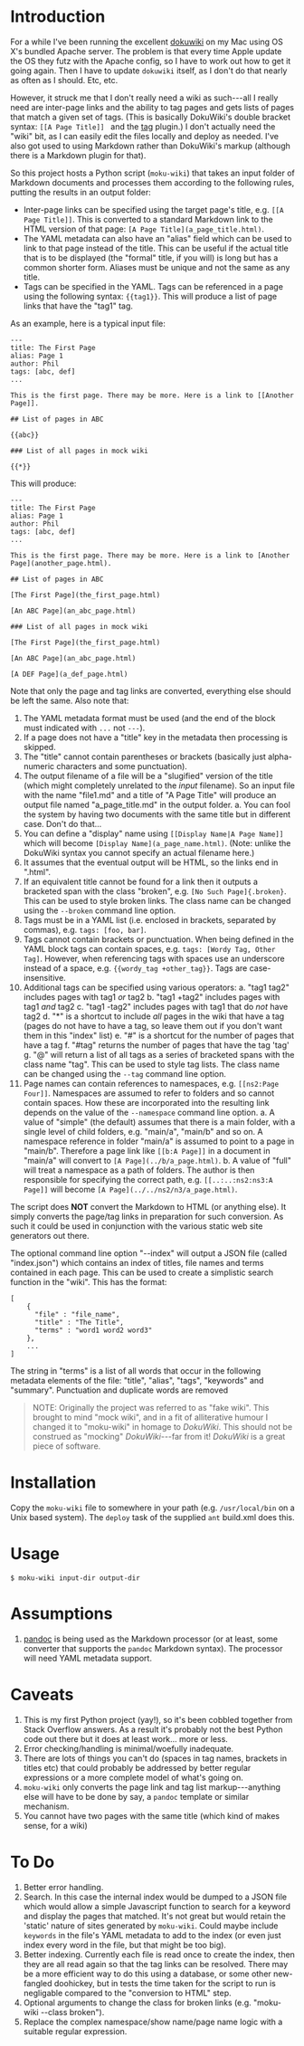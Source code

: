 # Introduction

For a while I've been running the excellent [dokuwiki](https://www.dokuwiki.org) on my Mac using OS X's bundled Apache server. The problem is that every time Apple update the OS they futz with the Apache config, so I have to work out how to get it going again. Then I have to update `dokuwiki` itself, as I don't do that nearly as often as I should. Etc, etc.

However, it struck me that I don't really need a wiki as such---all I really need are inter-page links and the ability to tag pages and gets lists of pages that match a given set of tags. (This is basically DokuWiki's double bracket syntax: `[[A Page Title]] ` and the [tag](https://www.dokuwiki.org/plugin:tag) plugin.) I don't actually need the "wiki" bit, as I can easily edit the files locally and deploy as needed. I've also got used to using Markdown rather than DokuWiki's markup (although there is a Markdown plugin for that).

So this project hosts a Python script (`moku-wiki`) that takes an input folder of Markdown documents and processes them according to the following rules, putting the results in an output folder:

*  Inter-page links can be specified using the target page's title, e.g. `[[A Page Title]]`. This is converted to a standard Markdown link to the HTML version of that page: `[A Page Title](a_page_title.html)`.
*   The YAML metadata can also have an "alias" field which can be used to link to that page instead
of the title. This can be useful if the actual title that is to be displayed (the "formal" title,
if you will) is long but has a common shorter form. Aliases must be unique and not the same as any
title.
*  Tags can be specified in the YAML. Tags can be referenced in a page using the following syntax: `{{tag1}}`. This will produce a list of page links that have the "tag1" tag.

As an example, here is a typical input file:

```
---
title: The First Page
alias: Page 1
author: Phil
tags: [abc, def]
...

This is the first page. There may be more. Here is a link to [[Another Page]].

## List of pages in ABC

{{abc}}

### List of all pages in mock wiki

{{*}}

```

This will produce:

```
---
title: The First Page
alias: Page 1
author: Phil
tags: [abc, def]
...

This is the first page. There may be more. Here is a link to [Another Page](another_page.html).

## List of pages in ABC

[The First Page](the_first_page.html)

[An ABC Page](an_abc_page.html)

### List of all pages in mock wiki

[The First Page](the_first_page.html)

[An ABC Page](an_abc_page.html)

[A DEF Page](a_def_page.html)

```

Note that only the page and tag links are converted, everything else should be left the same. Also note that:

1.  The YAML metadata format must be used (and the end of the block must indicated with `...` not `---`).
2.  If a page does not have a "title" key in the metadata then processing is skipped.
3.  The "title" cannot contain parentheses or brackets (basically just alpha-numeric characters and some punctuation).
4.  The output filename of a file will be a "slugified" version of the title (which might completely unrelated to the *input* filename). So an input file with the name "file1.md" and a title of "A Page Title" will produce an output file named "a_page_title.md" in the output folder.
    a. You can fool the system by having two documents with the same title but in different case. Don't do that...
5.  You can define a "display" name using `[[Display Name|A Page Name]]` which will become `[Display Name](a_page_name.html)`. (Note: unlike the DokuWiki syntax you cannot specify an actual filename here.)
6.  It assumes that the eventual output will be HTML, so the links end in ".html".
7.  If an equivalent title cannot be found for a link then it outputs a bracketed span with the class "broken", e.g. `[No Such Page]{.broken}`. This can be used to style broken links. The class name can be changed using the `--broken` command line option.
8.  Tags must be in a YAML list (i.e. enclosed in brackets, separated by commas), e.g. `tags: [foo, bar]`.
9.  Tags cannot contain brackets or punctuation. When being defined in the YAML block tags can contain spaces, e.g. `tags: [Wordy Tag, Other Tag]`. However, when referencing tags with spaces use an underscore instead of a space, e.g. `{{wordy_tag +other_tag}}`. Tags are case-insensitive.
10. Additional tags can be specified using various operators:
    a. "tag1 tag2" includes pages with tag1 *or* tag2
    b. "tag1 +tag2" includes pages with tag1 *and* tag2
    c. "tag1 -tag2" includes pages with tag1 that do *not* have tag2
    d. "*" is a shortcut to include _all_ pages in the wiki that have a tag (pages do not have to have a tag, so leave them out if you don't want them in this "index" list)
    e. "#" is a shortcut for the number of pages that have a tag
    f. "#tag" returns the number of pages that have the tag 'tag'
    g. "@" will return a list of all tags as a series of bracketed spans with the class name "tag". This can be used to style tag lists. The class name can be changed using the `--tag` command line option.
11. Page names can contain references to namespaces, e.g. `[[ns2:Page Four]]`. Namespaces are assumed to refer to folders and so cannot contain spaces. How these are incorporated into the resulting link depends on the value of the `--namespace` command line option.
    a. A value of "simple" (the default) assumes that there is a main folder, with a single level of child folders, e.g. "main/a", "main/b" and so on. A namespace reference in folder "main/a" is assumed to point to a page in "main/b". Therefore a page link like `[[b:A Page]]` in a document in "main/a" will convert to `[A Page](../b/a_page.html)`. 
    b. A value of "full" will treat a namespace as a path of folders. The author is then responsible for specifying the correct path, e.g. `[[..:..:ns2:ns3:A Page]]` will become `[A Page](../../ns2/n3/a_page.html)`.

The script does **NOT** convert the Markdown to HTML (or anything else). It simply converts the page/tag links in preparation for such conversion. As such it could be used in conjunction with the various static web site generators out there.

The optional command line option "--index" will output a JSON file (called "index.json") which contains an index of titles, file names and terms contained in each page. This can be used to create a simplistic search function in the "wiki". This has the format:

```
[
    {
      "file" : "file_name",
      "title" : "The Title",
      "terms" : "word1 word2 word3"
    },
    ...
]
```

The string in "terms" is a list of all words that occur in the following metadata elements of the file: "title", "alias", "tags", "keywords" and "summary". Punctuation and duplicate words are removed

> NOTE: Originally the project was referred to as "fake wiki". This brought to mind "mock wiki", and in a fit of alliterative humour I changed it to "moku-wiki" in homage to *DokuWiki*. This should not be construed as "mocking" *DokuWiki*---far from it! *DokuWiki* is a great piece of software.

# Installation

Copy the `moku-wiki` file to somewhere in your path (e.g. `/usr/local/bin` on a Unix based system). The `deploy` task of the supplied `ant` build.xml does this.

# Usage

```
$ moku-wiki input-dir output-dir
```

# Assumptions

1.  [pandoc](pandoc.org) is being used as the Markdown processor (or at least, some converter that supports the `pandoc` Markdown syntax). The processor will need YAML metadata support.

# Caveats

1.  This is my first Python project (yay!), so it's been cobbled together from Stack Overflow answers. As a result it's probably not the best Python code out there but it does at least work... more or less.
2.  Error checking/handling is minimal/woefully inadequate.
3.  There are lots of things you can't do (spaces in tag names, brackets in titles etc) that could probably be addressed by better regular expressions or a more complete model of what's going on.
4.  `moku-wiki` only converts the page link and tag list markup---anything else will have to be done by say, a `pandoc` template or similar mechanism.
5.  You cannot have two pages with the same title (which kind of makes sense, for a wiki)

# To Do

1.  Better error handling.
2.  Search. In this case the internal index would be dumped to a JSON file which would allow a simple Javascript function to search for a keyword and display the pages that matched. It's not great but would retain the 'static' nature of sites generated by `moku-wiki`. Could maybe include `keywords` in the file's YAML metadata to add to the index (or even just index every word in the file, but that might be too big).
3.  Better indexing. Currently each file is read once to create the index, then they are all read again so that the tag links can be resolved. There may be a more efficient way to do this using a database, or some other new-fangled doohickey, but in tests the time taken for the script to run is negligable compared to the "conversion to HTML" step.
4.  Optional arguments to change the class for broken links (e.g. "moku-wiki --class broken").
5.  Replace the complex namespace/show name/page name logic with a suitable regular expression.

